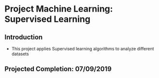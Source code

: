 # Project Machine Learning: Supervised Learning

## Introduction 
* This project applies Supervised learning algorithms to analyze different datasets

## Projected Completion: 07/09/2019
